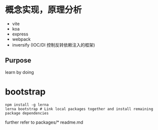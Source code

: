 # 概念实现，原理分析

* vite
* koa
* express
* webpack
* inversify (IOC/DI 控制反转依赖注入的框架)

## Purpose

learn by doing

# bootstrap

```
npm install -g lerna
lerna bootstrap # Link local packages together and install remaining package dependencies
```

further refer to packages/* readme.md
